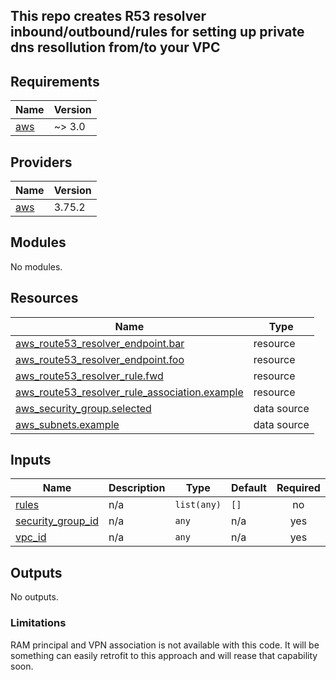 ## This repo creates R53 resolver inbound/outbound/rules for setting up private dns resollution from/to your VPC
<!-- BEGIN_TF_DOCS -->
## Requirements

| Name                                                    | Version |
| ------------------------------------------------------- | ------- |
| <a name="requirement_aws"></a> [aws](#requirement\_aws) | ~> 3.0  |

## Providers

| Name                                              | Version |
| ------------------------------------------------- | ------- |
| <a name="provider_aws"></a> [aws](#provider\_aws) | 3.75.2  |

## Modules

No modules.

## Resources

| Name                                                                                                                                                           | Type        |
| -------------------------------------------------------------------------------------------------------------------------------------------------------------- | ----------- |
| [aws_route53_resolver_endpoint.bar](https://registry.terraform.io/providers/hashicorp/aws/latest/docs/resources/route53_resolver_endpoint)                     | resource    |
| [aws_route53_resolver_endpoint.foo](https://registry.terraform.io/providers/hashicorp/aws/latest/docs/resources/route53_resolver_endpoint)                     | resource    |
| [aws_route53_resolver_rule.fwd](https://registry.terraform.io/providers/hashicorp/aws/latest/docs/resources/route53_resolver_rule)                             | resource    |
| [aws_route53_resolver_rule_association.example](https://registry.terraform.io/providers/hashicorp/aws/latest/docs/resources/route53_resolver_rule_association) | resource    |
| [aws_security_group.selected](https://registry.terraform.io/providers/hashicorp/aws/latest/docs/data-sources/security_group)                                   | data source |
| [aws_subnets.example](https://registry.terraform.io/providers/hashicorp/aws/latest/docs/data-sources/subnets)                                                  | data source |

## Inputs

| Name                                                                                      | Description | Type        | Default | Required |
| ----------------------------------------------------------------------------------------- | ----------- | ----------- | ------- | :------: |
| <a name="input_rules"></a> [rules](#input\_rules)                                         | n/a         | `list(any)` | `[]`    |    no    |
| <a name="input_security_group_id"></a> [security\_group\_id](#input\_security\_group\_id) | n/a         | `any`       | n/a     |   yes    |
| <a name="input_vpc_id"></a> [vpc\_id](#input\_vpc\_id)                                    | n/a         | `any`       | n/a     |   yes    |

## Outputs

No outputs.
<!-- END_TF_DOCS -->

### Limitations 
RAM principal and VPN association is not available with this code. It will be something can easily retrofit to this approach and will rease that capability soon. 